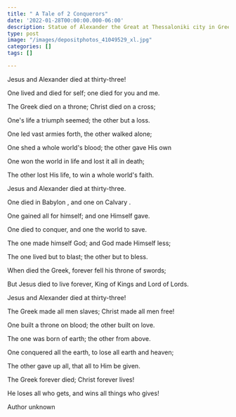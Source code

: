 ```yaml
---
title: " A Tale of 2 Conquerors"
date: '2022-01-28T00:00:00.000-06:00'
description: Statue of Alexander the Great at Thessaloniki city in Greece
type: post
image: "/images/depositphotos_41049529_xl.jpg"
categories: []
tags: []

---
```

Jesus and Alexander died at thirty-three!

One lived and died for self; one died for you and me.

The Greek died on a throne; Christ died on a cross;

One's life a triumph seemed; the other but a loss.

One led vast armies forth, the other walked alone;

One shed a whole world's blood; the other gave His own

One won the world in life and lost it all in death;

The other lost His life, to win a whole world's faith.

Jesus and Alexander died at thirty-three.

One died in Babylon , and one on Calvary .

One gained all for himself; and one Himself gave.

One died to conquer, and one the world to save.

The one made himself God; and God made Himself less;

The one lived but to blast; the other but to bless.

When died the Greek, forever fell his throne of swords;

But Jesus died to live forever, King of Kings and Lord of Lords.

Jesus and Alexander died at thirty-three!

The Greek made all men slaves; Christ made all men free!

One built a throne on blood; the other built on love.

The one was born of earth; the other from above.

One conquered all the earth, to lose all earth and heaven;

The other gave up all, that all to Him be given.

The Greek forever died; Christ forever lives!

He loses all who gets, and wins all things who gives!

Author unknown
